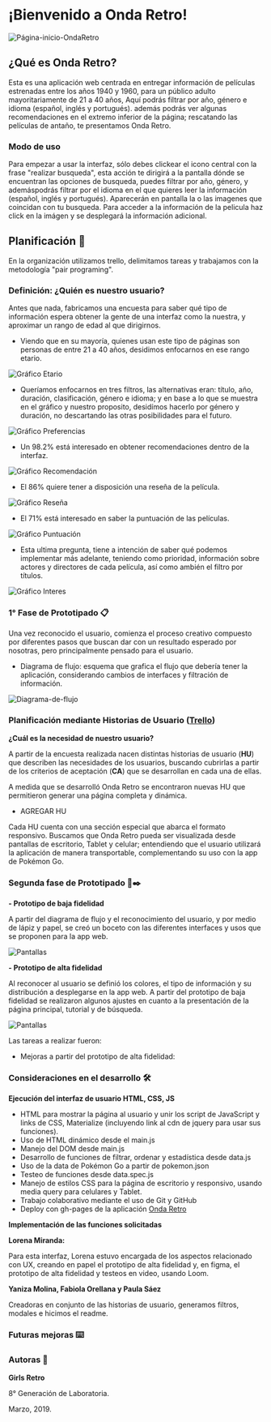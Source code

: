 # ¡Bienvenido a Onda Retro!

![Página-inicio-OndaRetro](img/Onda_Retro.png)

## ¿Qué es Onda Retro? 

Esta es una aplicación web centrada en entregar información de películas estrenadas entre los años 1940 y 1960, para un público adulto mayoritariamente de 21 a 40 años, Aquí podrás filtrar por año, género e idioma (español, inglés y portugués). además podrás ver algunas recomendaciones en el extremo inferior de la página; rescatando las películas de antaño, te presentamos Onda Retro.

### Modo de uso

Para empezar a usar la interfaz, sólo debes clickear el icono central con la frase "realizar busqueda", esta acción te dirigirá a la pantalla dónde se encuentran las opciones de busqueda, puedes filtrar por año, género, y ademáspodrás filtrar por el idioma en el que quieres leer la información (español, inglés y portugués). Aparecerán en pantalla la o las imagenes que coincidan con tu busqueda. Para acceder a la información de la pelicula haz click en la imágen y se desplegará la información adicional.

## Planificación 🚀

En la organización utilizamos trello, delimitamos tareas y trabajamos con la metodología "pair programing".

### Definición: ¿Quién es nuestro usuario? 

Antes que nada, fabricamos una encuesta para saber qué tipo de información espera obtener la gente de una interfaz como la nuestra, y aproximar un rango de edad al que dirigirnos.

- Viendo que en su mayoría, quienes usan este tipo de páginas son personas de entre 21 a 40 años, desidimos enfocarnos en ese rango etario.

![Gráfico Etario](img/grafico_etario.png)

- Queríamos enfocarnos en tres filtros, las alternativas eran: título, año, duración, clasificación, género e idioma; y en base a lo que se muestra en el gráfico y nuestro proposito, desidímos hacerlo por género y duración, no descartando las otras posibilidades para el futuro.

![Gráfico Preferencias](img/grafico_preferencias_paginas_de_peliculas.png)

-  Un 98.2% está interesado en obtener recomendaciones dentro de la interfaz.

![Gráfico Recomendación](img/grafico_recomendacion_peliculas.png)

- El 86% quiere tener a disposición una reseña de la película.

![Gráfico Reseña](img/grafico_reseña.png)

-  El 71% está interesado en saber la puntuación de las películas.

![Gráfico Puntuación](img/grafico_puntuacion_pelicula.png)

- Esta ultima pregunta, tiene a intención de saber qué podemos implementar más adelante, teniendo como prioridad, información sobre actores y directores de cada película, así como ambién el filtro por títulos.

![Gráfico Interes](img/grafico_otra_informacion.png)
 
### 1° Fase de Prototipado 📋

Una vez reconocido el usuario, comienza el proceso creativo compuesto por diferentes pasos que buscan dar con un resultado esperado por nosotras, pero principalmente pensado para el usuario. 

* Diagrama de flujo: esquema que grafica el flujo que debería tener la aplicación, considerando cambios de interfaces y filtración de información. 

![Diagrama-de-flujo](image_readme/20190307_153935.jpg)

### Planificación mediante Historias de Usuario ([Trello](https://trello.com/b/P3vXqQyX/hackathon-de-peliculas))

**¿Cuál es la necesidad de nuestro usuario?**

A partir de la encuesta realizada nacen distintas historias de usuario (**HU**)  que describen las necesidades de los usuarios, buscando cubrirlas a partir de los criterios de aceptación (**CA**) que se desarrollan en cada una de ellas.

A medida que se desarrolló Onda Retro se encontraron nuevas HU que permitieron generar una página completa y dinámica. 


* AGREGAR HU

Cada HU cuenta con una sección especial que abarca el formato responsivo. Buscamos que Onda Retro pueda ser visualizada desde pantallas de escritorio, Tablet y celular; entendiendo que el usuario utilizará la aplicación de manera transportable, complementando su uso con la app de Pokémon Go. 

### Segunda fase de Prototipado 📄✒️

**- __Prototipo de baja fidelidad__**

A partir del diagrama de flujo y el reconocimiento del usuario, y por medio de lápiz y papel, se creó un boceto con las diferentes interfaces y usos que se proponen para la app web. 

![Pantallas](img/pantallas.png)

**- __Prototipo de alta fidelidad__**

Al reconocer  al usuario se definió los colores,  el tipo de información y su distribución a desplegarse en la app web. A partir del prototipo de baja fidelidad se realizaron algunos ajustes en cuanto a la presentación de la página principal, tutorial y de búsqueda. 

![Pantallas](img/Figma.png)

Las tareas a realizar fueron:



* Mejoras a partir del prototipo de alta fidelidad:





### Consideraciones en el desarrollo 🛠️

**Ejecución del interfaz de usuario HTML, CSS, JS**

* HTML para mostrar la página al usuario y unir los script de JavaScript y links de CSS, Materialize (incluyendo link al cdn de jquery para usar sus funciones).
* Uso de HTML dinámico desde el main.js
* Manejo del DOM desde main.js
* Desarrollo de funciones de filtrar, ordenar y estadística desde data.js
* Uso de la data de Pokémon Go a partir de pokemon.json
* Testeo de funciones desde data.spec.js
* Manejo de estilos CSS para la página de escritorio y responsivo, usando media query para celulares y Tablet.
* Trabajo colaborativo mediante el uso de Git y GitHub
* Deploy con gh-pages de la aplicación [Onda Retro](https://faog.github.io/SCL008_hackaton_peliculas/src/index.html)

**Implementación de las funciones solicitadas**

**Lorena Miranda:** 

Para esta interfaz, Lorena estuvo encargada de los aspectos relacionado con UX, creando en papel el prototipo de alta fidelidad y, en figma, el prototipo de alta fidelidad y testeos en video, usando Loom.

**Yaniza Molina, Fabiola Orellana y Paula Sáez**

Creadoras en conjunto de las historias de usuario, generamos filtros, modales e hicimos el readme.


### Futuras mejoras ⌨️








### Autoras 📌

**Girls Retro**

8° Generación de Laboratoria.

Marzo, 2019.